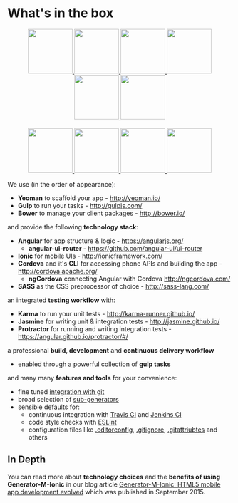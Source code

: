 # What's in the box
<p align="center">
  <a href="http://yeoman.io/" target="_blank" alt="yeoman" title="yeoman">
    <img height="100" src="https://cloud.githubusercontent.com/assets/1370779/6041228/c1f91cac-ac7a-11e4-9c85-1a5298e29067.png">
  </a>
  <a href="http://gulpjs.com/" target="_blank" alt="gulp" title="gulp">
    <img height="100" src="https://cloud.githubusercontent.com/assets/1370779/9409728/c5332474-481c-11e5-9a6e-74641a0f1782.png">
  </a>
  <a href="http://bower.io/" target="_blank" alt="bower" title="bower">
    <img height="100" src="https://cloud.githubusercontent.com/assets/1370779/6041250/ef9a78b8-ac7a-11e4-9586-7e7e894e201e.png">
  </a>
  <a href="https://angularjs.org/" target="_blank" alt="angular" title="angular">
    <img height="100" src="https://cloud.githubusercontent.com/assets/1370779/6041199/5978cb96-ac7a-11e4-9568-829e2ea4312f.png">
  </a>
  <a href="http://ionicframework.com/" target="_blank" alt="ionic" title="ionic">
    <img height="100" src="https://cloud.githubusercontent.com/assets/1370779/6041296/59c5717a-ac7b-11e4-9d5d-9c5232aace64.png">
  </a>
  <a href="http://cordova.apache.org/" target="_blank" alt="cordova" title="cordova">
    <img height="100" src="https://cloud.githubusercontent.com/assets/1370779/6041269/20ed1196-ac7b-11e4-8707-68fa331f1aeb.png">
  </a>
  <br>
  <br>
  <a href="http://sass-lang.com/" target="_blank" alt="sass" title="sass">
    <img height="100" src="https://cloud.githubusercontent.com/assets/1370779/9410121/c330a3de-481e-11e5-8a69-ca0c56f6cabc.png">
  </a>
  <a href="http://karma-runner.github.io/" target="_blank" alt="karma" title="karma">
    <img height="100" src="https://cloud.githubusercontent.com/assets/1370779/9410216/44fef8fc-481f-11e5-8037-2f7f03678f4c.png">
  </a>
  <a href="http://jasmine.github.io/" target="_blank" alt="jasmine" title="jasmine">
    <img height="100" src="https://cloud.githubusercontent.com/assets/1370779/9410153/ebd46a00-481e-11e5-9864-f00fa8427d17.png">
  </a>
  <a href="https://angular.github.io/protractor/#/" target="_blank" alt="protractor" title="protractor">
    <img height="100" src="https://cloud.githubusercontent.com/assets/1370779/9410114/b99aaa9a-481e-11e5-8655-ebc1e324200d.png">
  </a>
</p>

We use (in the order of appearance):

- **Yeoman** to scaffold your app - http://yeoman.io/
- **Gulp** to run your tasks - http://gulpjs.com/
- **Bower** to manage your client packages - http://bower.io/

and provide the following **technology stack**:

- **Angular** for app structure & logic - https://angularjs.org/
  - **angular-ui-router** - https://github.com/angular-ui/ui-router
- **Ionic** for mobile UIs - http://ionicframework.com/
- **Cordova** and it's **CLI** for accessing phone APIs and building the app - http://cordova.apache.org/
  - **ngCordova** connecting Angular with Cordova http://ngcordova.com/
- **SASS** as the CSS preprocessor of choice - http://sass-lang.com/


an integrated **testing workflow** with:

- **Karma** to run your unit tests - http://karma-runner.github.io/
- **Jasmine** for writing unit & integration tests - http://jasmine.github.io/
- **Protractor** for running and writing integration tests - https://angular.github.io/protractor/#/

a professional **build, development** and **continuous delivery workflow**
- enabled through a powerful collection of **gulp tasks**

and many many **features and tools** for your convenience:

- fine tuned [integration with git](https://github.com/mwaylabs/generator-m-ionic#git-integration)
- broad selection of [sub-generators](https://github.com/mwaylabs/generator-m-ionic#sub-generators)
- sensible defaults for:
  - continuous integration with [Travis CI](https://travis-ci.org/) and [Jenkins CI](https://jenkins-ci.org/)
  - code style checks with [ESLint](http://eslint.org/)
  - configuration files like [.editorconfig](http://editorconfig.org/), [.gitignore](http://git-scm.com/docs/gitignore), [.gitattriubtes](http://git-scm.com/docs/gitattributes) and others


## In Depth
You can read more about **technology choices** and the **benefits of using Generator-M-Ionic** in our blog article [Generator-M-Ionic: HTML5 mobile app development evolved](http://blog.mwaysolutions.com/2015/09/10/generator-m-ionic-html5-mobile-app-development-evolved/) which was published in September 2015.
